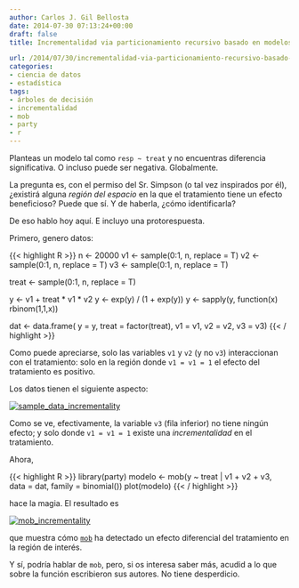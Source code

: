```yaml
---
author: Carlos J. Gil Bellosta
date: 2014-07-30 07:13:24+00:00
draft: false
title: Incrementalidad via particionamiento recursivo basado en modelos

url: /2014/07/30/incrementalidad-via-particionamiento-recursivo-basado-en-modelos/
categories:
- ciencia de datos
- estadística
tags:
- árboles de decisión
- incrementalidad
- mob
- party
- r
---
```


Planteas un modelo tal como `resp ~ treat` y no encuentras diferencia significativa. O incluso puede ser negativa. Globalmente.

La pregunta es, con el permiso del Sr. Simpson (o tal vez inspirados por él), ¿existirá alguna _región del espacio_ en la que el tratamiento tiene un efecto beneficioso? Puede que sí. Y de haberla, ¿cómo identificarla?

De eso hablo hoy aquí. E incluyo una protorespuesta.

Primero, genero datos:

{{< highlight R >}}
n  <- 20000
v1 <- sample(0:1, n, replace = T)
v2 <- sample(0:1, n, replace = T)
v3 <- sample(0:1, n, replace = T)

treat <- sample(0:1, n, replace = T)

y <- v1 + treat * v1 * v2
y <- exp(y) / (1 + exp(y))
y <- sapply(y, function(x) rbinom(1,1,x))

dat <- data.frame(
    y = y,
    treat = factor(treat), v1 = v1,
    v2 = v2, v3 = v3)
{{< / highlight >}}

Como puede apreciarse, solo las variables `v1` y `v2` (y no `v3`) interaccionan con el tratamiento: solo en la región donde `v1 = v1 = 1` el efecto del tratamiento es positivo.

Los datos tienen el siguiente aspecto:

[![sample_data_incrementality](/wp-uploads/2014/07/sample_data_incrementality.png#center)
](/wp-uploads/2014/07/sample_data_incrementality.png#center)

Como se ve, efectivamente, la variable `v3` (fila inferior) no tiene ningún efecto; y solo donde `v1 = v1 = 1` existe una _incrementalidad_ en el tratamiento.

Ahora,

{{< highlight R >}}
library(party)
modelo <- mob(y ~ treat | v1 + v2 + v3,
    data = dat, family = binomial())
plot(modelo)
{{< / highlight >}}

hace la magia. El resultado es

[![mob_incrementality](/wp-uploads/2014/07/mob_incrementality.png#center)
](/wp-uploads/2014/07/mob_incrementality.png#center)

que muestra cómo [`mob`](http://cran.r-project.org/web/packages/party/vignettes/MOB.pdf) ha detectado un efecto diferencial del tratamiento en la región de interés.

Y sí, podría hablar de `mob`, pero, si os interesa saber más, acudid a lo que sobre la función escribieron sus autores. No tiene desperdicio.

